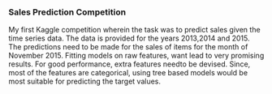 ### Sales Prediction Competition

My first Kaggle competition wherein the task was to predict sales given the time series data. The data is provided for the years 2013,2014 and 2015. The predictions need to be made for the sales of items for the month of November 2015. Fitting models on raw features, want lead to very promising results. For good performance, extra features needto be devised. Since, most of the features are categorical, using tree based models would be most suitable for predicting the target values.

